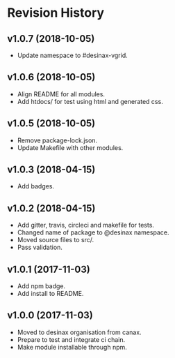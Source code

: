 Revision History
=======================



v1.0.7 (2018-10-05)
------------------------

* Update namespace to #desinax-vgrid.



v1.0.6 (2018-10-05)
------------------------

* Align README for all modules.
* Add htdocs/ for test using html and generated css.



v1.0.5 (2018-10-05)
------------------------

* Remove package-lock.json.
* Update Makefile with other modules.



v1.0.3 (2018-04-15)
------------------------

* Add badges.



v1.0.2 (2018-04-15)
------------------------

* Add gitter, travis, circleci and makefile for tests.
* Changed name of package to @desinax namespace.
* Moved source files to src/.
* Pass validation.


v1.0.1 (2017-11-03)
------------------------

* Add npm badge.
* Add install to README.



v1.0.0 (2017-11-03)
------------------------

* Moved to desinax organisation from canax.
* Prepare to test and integrate ci chain.
* Make module installable through npm.
